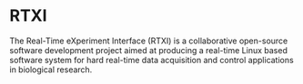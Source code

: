 RTXI
====

The Real-Time eXperiment Interface (RTXI) is a collaborative open-source software development project aimed at producing a real-time Linux based software system for hard real-time data acquisition and control applications in biological research.
